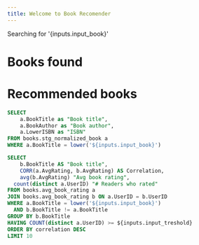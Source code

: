 ```yaml
---
title: Welcome to Book Recomender
---
```


<TextInput
    name=input_book
    title="Enter the exact book name"
/>

<Slider
    title="# common users threshold" 
    name=input_treshold
    min=0
    max=30
/>

Searching for '{inputs.input_book}'

# Books found
<DataTable data={find_book}/>

# Recommended books
<DataTable data={rec_book}/>

```sql find_book
SELECT
    a.BookTitle as "Book title",
    a.BookAuthor as "Book author",
    a.LowerISBN as "ISBN"
FROM books.stg_normalized_book a
WHERE a.BookTitle = lower('${inputs.input_book}')
```

```sql rec_book
SELECT
    b.BookTitle AS "Book title",
    CORR(a.AvgRating, b.AvgRating) AS Correlation,
    avg(b.AvgRating) "Avg book rating",
  count(distinct a.UserID) "# Readers who rated"
FROM books.avg_book_rating a
JOIN books.avg_book_rating b ON a.UserID = b.UserID
WHERE a.BookTitle = lower('${inputs.input_book}')
  AND b.BookTitle != a.BookTitle
GROUP BY b.BookTitle
HAVING COUNT(distinct a.UserID) >= ${inputs.input_treshold}
ORDER BY correlation DESC
LIMIT 10
```


<!-- 
<Dropdown data={categories} name=category value=category>
    <DropdownOption value="%" valueLabel="All Categories"/>
</Dropdown>

<Dropdown name=year>
    <DropdownOption value=% valueLabel="All Years"/>
    <DropdownOption value=2019/>
    <DropdownOption value=2020/>
    <DropdownOption value=2021/>
</Dropdown>

```sql orders_by_category
  select 
      date_trunc('month', order_datetime) as month,
      sum(sales) as sales_usd,
      category
  from needful_things.orders
  where category like '${inputs.category.value}'
  and date_part('year', order_datetime) like '${inputs.year.value}'
  group by all
  order by sales_usd desc
```

<BarChart
    data={orders_by_category}
    title="Sales by Month, {inputs.category.label}"
    x=month
    y=sales_usd
    series=category
/>
 -->
